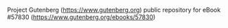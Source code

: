 Project Gutenberg (https://www.gutenberg.org) public repository for
eBook #57830 (https://www.gutenberg.org/ebooks/57830)
